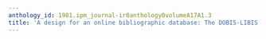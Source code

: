```yaml
---
anthology_id: 1981.ipm_journal-ir0anthology0volumeA17A1.3
title: 'A design for an online bibliographic database: The DOBIS-LIBIS database'
---
```

